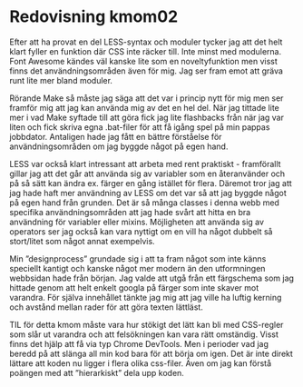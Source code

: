 ---
---
Redovisning kmom02
=========================

Efter att ha provat en del LESS-syntax och moduler tycker jag att det helt klart fyller en funktion där CSS inte räcker till. Inte minst med modulerna. Font Awesome kändes väl kanske lite som en noveltyfunktion men visst finns det användningsområden även för mig. Jag ser fram emot att gräva runt lite mer bland moduler.

Rörande Make så måste jag säga att det var i princip nytt för mig men ser framför mig att jag kan använda mig av det en hel del. När jag tittade lite mer i vad Make syftade till att göra fick jag lite flashbacks från när jag var liten och fick skriva egna .bat-filer för att få igång spel på min pappas jobbdator. Antaligen hade jag fått en bättre förståelse för användningsområden om jag byggde något på egen hand.

LESS var också klart intressant att arbeta med rent praktiskt - framförallt gillar jag att det går att använda sig av variabler som en återanvänder och på så sätt kan ändra ex. färger en gång istället för flera. Däremot tror jag att jag hade haft mer användning av LESS om det var så att jag byggde något på egen hand från grunden. Det är så många classes i denna webb med specifika användningsområden att jag hade svårt att hitta en bra användning för variabler eller mixins. Möjligheten att använda sig av operators ser jag också kan vara nyttigt om en vill ha något dubbelt så stort/litet som något annat exempelvis.


Min ”designprocess” grundade sig i att ta fram något som inte känns speciellt kantigt och kanske något mer modern än den utformningen webbsidan hade från början. Jag valde att utgå från ett färgschema som jag hittade genom att helt enkelt googla på färger som inte skaver mot varandra. För själva innehållet tänkte jag mig att jag ville ha luftig kerning och avstånd mellan rader för att göra texten lättläst.


TIL för detta kmom måste vara hur stökigt det lätt kan bli med CSS-regler som slår ut varandra och att felsökningen kan vara rätt omständig. Visst finns det hjälp att få via typ Chrome DevTools. Men i perioder vad jag beredd på att slänga all min kod bara för att börja om igen. Det är inte direkt lättare att koden nu ligger i flera olika css-filer. Även om jag kan förstå poängen med att ”hierarkiskt” dela upp koden.
